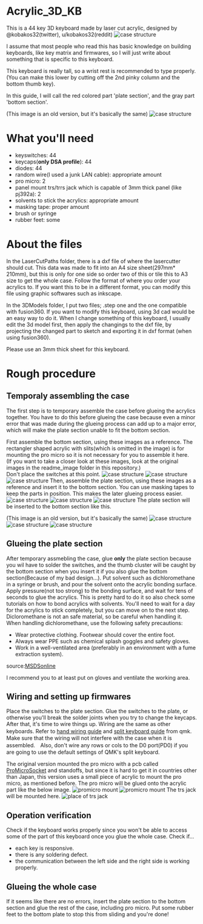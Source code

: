 # Acrylic_3D_KB
This is a 44 key 3D keyboard made by laser cut acrylic, designed by @kobakos32(twitter), u/kobakos32(reddit)
![case structure](/readme_images/3dkbd2.jpeg)

I assume that most people who read this has basic knowledge on building keyboards, like key matrix and firmwares, so I will just write about something that is specific to this keyboard.

This keyboard is really tall, so a wrist rest is recommended to type properly.(You can make this lower by cutting off the 2nd pinky column and the bottom thumb key).

In this guide, I will call the red colored part 'plate section', and the gray part 'bottom section'.

(This image is an old version, but it's basically the same)
![case structure](/readme_images/irowake.png)

# What you'll need
- keyswitches: 44
- keycaps(**only DSA profile**): 44
- diodes: 44
- random wire(I used a junk LAN cable): appropriate amount
- pro micro: 2
- panel mount trs/trrs jack which is capable of 3mm thick panel (like pj392a): 2
- solvents to stick the acrylics: appropriate amount
- masking tape: proper amount
- brush or syringe
- rubber feet: some

# About the files
In the LaserCutPaths folder, there is a dxf file of where the lasercutter should cut. This data was made to fit into an A4 size sheet(297mm* 210mm), but this is only for one side so order two of this or tile this to A3 size to get the whole case. Follow the format of where you order your acrylics to. If you want this to be in a different format, you can modify this file using graphic softwares such as inkscape.

In the 3DModels folder, I put two files; .step one and the one compatible with fusion360. If you want to modify this keyboard, using 3d cad would be an easy way to do it. When I change something of this keyboard, I usually edit the 3d model first, then apply the changings to the dxf file, by projecting the changed part to sketch and exporting it in dxf format (when using fusion360).

Please use an 3mm thick sheet for this keyboard.

# Rough procedure

## Temporaly assembling the case
The first step is to temporary assemble the case before glueing the acrylics together. You have to do this before glueing the case because even a minor error that was made during the glueing process can add up to a major error, which will make the plate section unable to fit the bottom section. 

First assemble the bottom section, using these images as a reference. The rectangler shaped acrylic with slits(which is omitted in the image) is for mounting the pro micro so it is not necessary for you to assemble it here.  
(If you want to take a closer look at these images, look at the original images in the readme_image folder in this repository.)  
Don't place the switches at this point.
![case structure](/readme_images/bottom_bunnkai.png)
![case structure](/readme_images/bottom_bunnkai_2.png)
![case structure](/readme_images/bottom_bunnkai_3.png)
Then, assemble the plate section, using these images as a reference and insert it to the bottom section. You can use masking tapes to keep the parts in position. This makes the later glueing process easier.
![case structure](/readme_images/top_bunnkai_maue.png)
![case structure](/readme_images/top_bunnkai_naname.png)
![case structure](/readme_images/top_bunnkai_sita.png)
The plate section will be inserted to the bottom section like this.

(This image is an old version, but it's basically the same)
![case structure](/readme_images/top_bottom_intersect.png)
![case structure](/readme_images/top_bottom_intersect-2.png)
![case structure](/readme_images/top_bottom_interset_3.png)

## Glueing the plate section
After temporary assmebling the case, glue **only** the plate section because you wil have to solder the switches, and the thumb cluster will be caught by the bottom section when you insert it if you also glue the bottom section(Because of my bad design...). Put solvent such as dichloromethane in a syringe or brush, and pour the solvent onto the acrylic bonding surface. Apply pressure(not too strong) to the bonding surface, and wait for tens of seconds to glue the acrylics. This is pretty hard to do it so also check some tutorials on how to bond acrylics with solvents. You'll need to wait for a day for the acrylics to stick completely, but you can move on to the next step.  
Dicloromethane is not an safe material, so be careful when handling it.
When handling dichloromethane, use the following safety precautions:
- Wear protective clothing. Footwear should cover the entire foot.
- Always wear PPE such as chemical splash goggles and safety gloves.
- Work in a well-ventilated area (preferably in an environment with a fume extraction system).

source:[MSDSonline](https://www.msdsonline.com/2015/02/20/dichloromethane-methylene-chloride-hazards-safety-information/)

I recommend you to at least put on gloves and ventilate the working area.

## Wiring and setting up firmwares
Place the switches to the plate section. Glue the switches to the plate, or otherwise you'll break the solder joints when you try to change the keycaps.
After that, it's time to wire things up. Wiring are the same as other keyboards. Refer to [hand wiring guide](https://beta.docs.qmk.fm/using-qmk/guides/keyboard-building/hand_wire) and [split keyboard guide](https://beta.docs.qmk.fm/using-qmk/hardware-features/feature_split_keyboard) from qmk.　Make sure that the wiring will not interfere with the case when it is assembled.　Also, don't wire any rows or cols to the D0 port(PD0) if you are going to use the default settings of QMK's split keyboard.

The original version mounted the pro micro with a pcb called [ProMicroSocket](https://booth.pm/ja/items/1073313) and standoffs, but since it is hard to get it in countries other than Japan, this version uses a small piece of acrylic to mount the pro micro, as mentioned before. The pro micro will be glued onto the acrylic part like the below image.
![promicro mount](/readme_images/promicro_mount.png)
![promicro mount](/readme_images/promicro_mount_2.png)
The trs jack will be mounted here.
![place of trs jack](/readme_images/trs_jack_place.png)

## Operation verification
Check if the keyboard works properly since you won't be able to access some of the part of this keyboard once you glue the whole case.
Check if...
- each key is responsive.
- there is any soldering defect.
- the communication between the left side and the right side is working properly.

## Glueing the whole case
If it seems like there are no errors, insert the plate section to the bottom section and glue the rest of the case, including pro micro. Put some rubber feet to the bottom plate to stop this from sliding and you're done!
